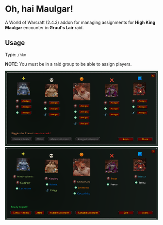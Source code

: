 # Oh, hai Maulgar!

A World of Warcraft (2.4.3) addon for managing assignments
for **High King Maulgar** encounter in **Gruul's Lair** raid.

## Usage

Type: `/hkm`

**NOTE**: You must be in a raid group to be able to assign players.

![](docs/unassigned.png)
![](docs/assigned.png)
